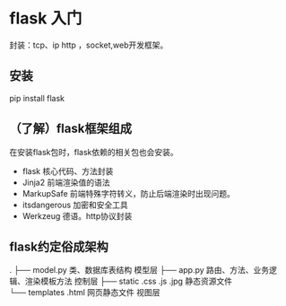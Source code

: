 flask 入门
===
封装：tcp、ip http ，socket,web开发框架。

## 安装
pip install flask

## （了解）flask框架组成
在安装flask包时，flask依赖的相关包也会安装。
- flask    核心代码、方法封装
- Jinja2    前端渲染值的语法
- MarkupSafe     前端特殊字符转义，防止后端渲染时出现问题。
- itsdangerous    加密和安全工具
- Werkzeug    德语。http协议封装

## flask约定俗成架构
.
├── model.py      类、数据库表结构                        模型层
├── app.py        路由、方法、业务逻辑、渲染模板方法      控制层
├── static        .css .js .jpg  静态资源文件            
└── templates     .html  网页静态文件                     视图层

